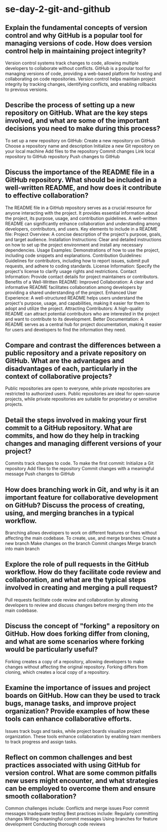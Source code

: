 # se-day-2-git-and-github
## Explain the fundamental concepts of version control and why GitHub is a popular tool for managing versions of code. How does version control help in maintaining project integrity?

Version control systems track changes to code, allowing multiple developers to collaborate without conflicts. GitHub is a popular tool for managing versions of code, providing a web-based platform for hosting and collaborating on code repositories. Version control helps maintain project integrity by tracking changes, identifying conflicts, and enabling rollbacks to previous versions.
## Describe the process of setting up a new repository on GitHub. What are the key steps involved, and what are some of the important decisions you need to make during this process?
To set up a new repository on GitHub:
Create a new repository on GitHub
Choose a repository name and description
Initialize a new Git repository on your local machine
Add files to the repository
Commit changes
Link local repository to GitHub repository
Push changes to GitHub

## Discuss the importance of the README file in a GitHub repository. What should be included in a well-written README, and how does it contribute to effective collaboration?

The README file in a GitHub repository serves as a crucial resource for anyone interacting with the project. It provides essential information about the project, its purpose, usage, and contribution guidelines. A well-written README can significantly enhance collaboration and understanding among developers, contributors, and users.
Key elements to include in a README file:
Project Overview: A concise description of the project's purpose, goals, and target audience.
Installation Instructions: Clear and detailed instructions on how to set up the project environment and install any necessary dependencies.
Usage Examples: Demonstrations of how to use the project, including code snippets and explanations.
Contribution Guidelines: Guidelines for contributors, including how to report issues, submit pull requests, and adhere to coding standards.
License Information: Specify the project's license to clarify usage rights and restrictions.
Contact Information: Provide contact details for project maintainers or contributors.
Benefits of a Well-Written README:
Improved Collaboration: A clear and informative README facilitates collaboration among developers by providing a shared understanding of the project.
Enhanced User Experience: A well-structured README helps users understand the project's purpose, usage, and capabilities, making it easier for them to adopt and utilize the project.
Attracting Contributors: A high-quality README can attract potential contributors who are interested in the project and want to contribute to its development.
Better Documentation: A README serves as a central hub for project documentation, making it easier for users and developers to find the information they need.

## Compare and contrast the differences between a public repository and a private repository on GitHub. What are the advantages and disadvantages of each, particularly in the context of collaborative projects?

Public repositories are open to everyone, while private repositories are restricted to authorized users. Public repositories are ideal for open-source projects, while private repositories are suitable for proprietary or sensitive projects.

## Detail the steps involved in making your first commit to a GitHub repository. What are commits, and how do they help in tracking changes and managing different versions of your project?

Commits track changes to code. To make the first commit:
Initialize a Git repository
Add files to the repository
Commit changes with a meaningful message
Push changes to GitHub

## How does branching work in Git, and why is it an important feature for collaborative development on GitHub? Discuss the process of creating, using, and merging branches in a typical workflow.

Branching allows developers to work on different features or fixes without affecting the main codebase. To create, use, and merge branches:
Create a new branch
Make changes on the branch
Commit changes
Merge branch into main branch

## Explore the role of pull requests in the GitHub workflow. How do they facilitate code review and collaboration, and what are the typical steps involved in creating and merging a pull request?

Pull requests facilitate code review and collaboration by allowing developers to review and discuss changes before merging them into the main codebase.

## Discuss the concept of "forking" a repository on GitHub. How does forking differ from cloning, and what are some scenarios where forking would be particularly useful?

Forking creates a copy of a repository, allowing developers to make changes without affecting the original repository. Forking differs from cloning, which creates a local copy of a repository.

## Examine the importance of issues and project boards on GitHub. How can they be used to track bugs, manage tasks, and improve project organization? Provide examples of how these tools can enhance collaborative efforts.

Issues track bugs and tasks, while project boards visualize project organization. These tools enhance collaboration by enabling team members to track progress and assign tasks.

## Reflect on common challenges and best practices associated with using GitHub for version control. What are some common pitfalls new users might encounter, and what strategies can be employed to overcome them and ensure smooth collaboration?

Common challenges include:
Conflicts and merge issues
Poor commit messages
Inadequate testing
Best practices include:
Regularly committing changes
Writing meaningful commit messages
Using branches for feature development
Conducting thorough code reviews
